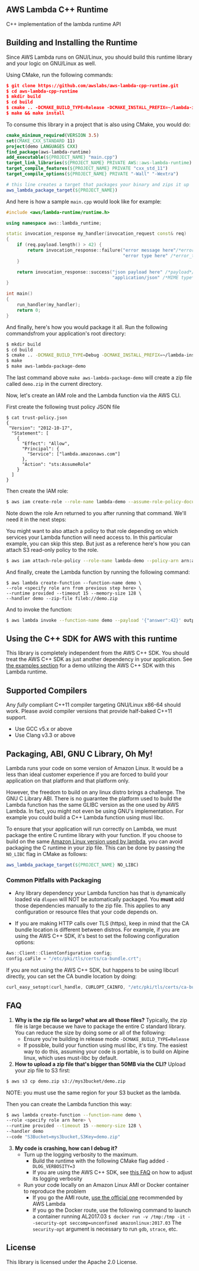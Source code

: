 ## AWS Lambda C++ Runtime

C++ implementation of the lambda runtime API

## Building and Installing the Runtime
Since AWS Lambda runs on GNU/Linux, you should build this runtime library and your logic on GNU/Linux as well.


Using CMake, run the following commands:
```cmake
$ git clone https://github.com/awslabs/aws-lambda-cpp-runtime.git
$ cd aws-lambda-cpp-runtime
$ mkdir build
$ cd build
$ cmake .. -DCMAKE_BUILD_TYPE=Release -DCMAKE_INSTALL_PREFIX=~/lambda-install
$ make && make install
```

To consume this library in a project that is also using CMake, you would do:

```cmake
cmake_minimum_required(VERSION 3.5)
set(CMAKE_CXX_STANDARD 11)
project(demo LANGUAGES CXX)
find_package(aws-lambda-runtime)
add_executable(${PROJECT_NAME} "main.cpp")
target_link_libraries(${PROJECT_NAME} PRIVATE AWS::aws-lambda-runtime)
target_compile_features(${PROJECT_NAME} PRIVATE "cxx_std_11")
target_compile_options(${PROJECT_NAME} PRIVATE "-Wall" "-Wextra")

# this line creates a target that packages your binary and zips it up
aws_lambda_package_target(${PROJECT_NAME})
```

And here is how a sample `main.cpp` would look like for example:
```cpp
#include <aws/lambda-runtime/runtime.h>

using namespace aws::lambda_runtime;

static invocation_response my_handler(invocation_request const& req)
{
    if (req.payload.length() > 42) {
        return invocation_response::failure("error message here"/*error_message*/,
                                            "error type here" /*error_type*/);
    }

    return invocation_response::success("json payload here" /*payload*/,
                                        "application/json" /*MIME type*/);
}

int main()
{
    run_handler(my_handler);
    return 0;
}
```

And finally, here's how you would package it all. Run the following commandsfrom your application's root directory:

```bash
$ mkdir build
$ cd build
$ cmake .. -DCMAKE_BUILD_TYPE=Debug -DCMAKE_INSTALL_PREFIX=~/lambda-install
$ make
$ make aws-lambda-package-demo
```
The last command above `make aws-lambda-package-demo` will create a zip file called `demo.zip` in the current directory.

Now, let's create an IAM role and the Lambda function via the AWS CLI.

First create the following trust policy JSON file

```
$ cat trust-policy.json
{
 "Version": "2012-10-17",
  "Statement": [
    {
      "Effect": "Allow",
      "Principal": {
        "Service": ["lambda.amazonaws.com"]
      },
      "Action": "sts:AssumeRole"
    }
  ]
}

```
Then create the IAM role:

```bash
$ aws iam create-role --role-name lambda-demo --assume-role-policy-document file://trust-policy.json
```

Note down the role Arn returned to you after running that command. We'll need it in the next steps:

You might want to also attach a policy to that role depending on which services your Lambda function will need access to. In this particular example, you can skip this step. But just as a reference here's how you can attach S3 read-only policy to the role.

```bash
$ aws iam attach-role-policy --role-name lambda-demo --policy-arn arn:aws:iam::aws:policy/AmazonS3ReadOnlyAccess
```

And finally, create the Lambda function by running the following command:

```
$ aws lambda create-function --function-name demo \
--role <specify role arn from previous step here> \
--runtime provided --timeout 15 --memory-size 128 \
--handler demo --zip-file fileb://demo.zip
```

And to invoke the function:
```bash
$ aws lambda invoke --function-name demo --payload '{"answer":42}' output.txt
```

## Using the C++ SDK for AWS with this runtime
This library is completely independent from the AWS C++ SDK. You should treat the AWS C++ SDK as just another dependency in your application.
See [the examples section](https://github.com/awslabs/aws-lambda-cpp/tree/master/examples/) for a demo utilizing the AWS C++ SDK with this Lambda runtime.

## Supported Compilers
Any *fully* compliant C++11 compiler targeting GNU/Linux x86-64 should work. Please avoid compiler versions that provide half-baked C++11 support.

- Use GCC v5.x or above
- Use Clang v3.3 or above

## Packaging, ABI, GNU C Library, Oh My!
Lambda runs your code on some version of Amazon Linux. It would be a less than ideal customer  experience if you are forced to build your application on that platform and that platform only.

However, the freedom to build on any linux distro brings a challenge. The GNU C Library ABI. There is no guarantee the platform used to build the Lambda function has the same GLIBC version as the one used by AWS Lambda. In fact, you might not even be using GNU's implementation. For example you could build a C++ Lambda function using musl libc.

To ensure that your application will run correctly on Lambda, we must package the entire C runtime library with your function.
If you choose to build on the same [Amazon Linux version used by lambda](https://docs.aws.amazon.com/lambda/latest/dg/current-supported-versions.html), you can avoid packaging the C runtime in your zip file.
This can be done by passing the `NO_LIBC` flag in CMake as follows:

```cmake
aws_lambda_package_target(${PROJECT_NAME} NO_LIBC)
```
### Common Pitfalls with Packaging

* Any library dependency your Lambda function has that is dynamically loaded via `dlopen` will NOT be automatically packaged. You **must** add those dependencies manually to the zip file.
This applies to any configuration or resource files that your code depends on.

* If you are making HTTP calls over TLS (https), keep in mind that the CA bundle location is different between distros.
For example, if you are using the AWS C++ SDK, it's best to set the following configuration options:

```cpp
Aws::Client::ClientConfiguration config;
config.caFile = "/etc/pki/tls/certs/ca-bundle.crt";
```
If you are not using the AWS C++ SDK, but happens to be using libcurl directly, you can set the CA bundle location by doing:
```c
curl_easy_setopt(curl_handle, CURLOPT_CAINFO, "/etc/pki/tls/certs/ca-bundle.crt");
```

## FAQ
1. **Why is the zip file so large? what are all those files?**
   Typically, the zip file is large because we have to package the entire C standard library.
   You can reduce the size by doing some or all of the following:
   - Ensure you're building in release mode `-DCMAKE_BUILD_TYPE=Release`
   - If possible, build your function using musl libc, it's tiny. The easiest way to do this, assuming your code is portable, is to build on Alpine linux, which uses must-libc by default.
2. **How to upload a zip file that's bigger than 50MB via the CLI?**
   Upload your zip file to S3 first:
```bash
$ aws s3 cp demo.zip s3://mys3bucket/demo.zip
```
NOTE: you must use the same region for your S3 bucket as the lambda.

Then you can create the Lambda function this way:

```bash
$ aws lambda create-function --function-name demo \
--role <specify role arn here> \
--runtime provided --timeout 15 --memory-size 128 \
--handler demo
--code "S3Bucket=mys3bucket,S3Key=demo.zip"
```

3. **My code is crashing, how can I debug it?**
   - Turn up the logging verbosity to the maximum.
     - Build the runtime with the following CMake flag added `-DLOG_VERBOSITY=3`
     - If you are using the AWS C++ SDK, see [this FAQ](https://github.com/aws/aws-sdk-cpp/wiki#how-do-i-turn-on-logging) on how to adjust its logging verbosity
   - Run your code locally on an Amazon Linux AMI or Docker container to reproduce the problem
     - If you go the AMI route, [use the official one](https://docs.aws.amazon.com/lambda/latest/dg/current-supported-versions.html) recommended by AWS Lambda 
     - If you go the Docker route, use the following command to launch a container running AL2017.03
       `$ docker run -v /tmp:/tmp -it --security-opt seccomp=unconfined amazonlinux:2017.03`
       The `security-opt` argument is necessary to run `gdb`, `strace`, etc.

## License

This library is licensed under the Apache 2.0 License. 

